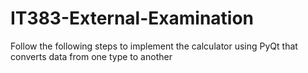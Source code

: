 # IT383-External-Examination
Follow the following steps to implement the calculator using PyQt that converts data from one type to another 
